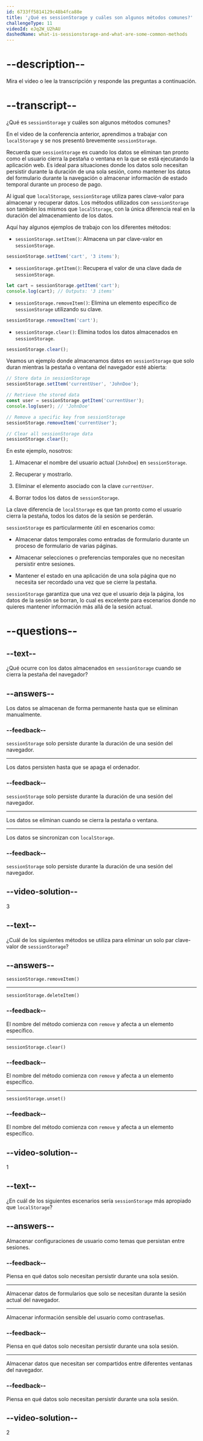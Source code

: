 ```yaml
---
id: 6733ff5814129c48b4fca88e
title: '¿Qué es sessionStorage y cuáles son algunos métodos comunes?'
challengeType: 11
videoId: eJq2W_U2hAU
dashedName: what-is-sessionstorage-and-what-are-some-common-methods
---
```


# --description--

Mira el video o lee la transcripción y responde las preguntas a continuación.

# --transcript--

¿Qué es `sessionStorage` y cuáles son algunos métodos comunes?

En el video de la conferencia anterior, aprendimos a trabajar con `localStorage` y se nos presentó brevemente `sessionStorage`.

Recuerda que `sessionStorage` es cuando los datos se eliminan tan pronto como el usuario cierra la pestaña o ventana en la que se está ejecutando la aplicación web. Es ideal para situaciones donde los datos solo necesitan persistir durante la duración de una sola sesión, como mantener los datos del formulario durante la navegación o almacenar información de estado temporal durante un proceso de pago.

Al igual que `localStorage`, `sessionStorage` utiliza pares clave-valor para almacenar y recuperar datos. Los métodos utilizados con `sessionStorage` son también los mismos que `localStorage`, con la única diferencia real en la duración del almacenamiento de los datos.

Aquí hay algunos ejemplos de trabajo con los diferentes métodos:

- `sessionStorage.setItem()`: Almacena un par clave-valor en `sessionStorage`.

```js
sessionStorage.setItem('cart', '3 items');
```

- `sessionStorage.getItem()`: Recupera el valor de una clave dada de `sessionStorage`.

```js
let cart = sessionStorage.getItem('cart');
console.log(cart); // Outputs: '3 items'
```

- `sessionStorage.removeItem()`: Elimina un elemento específico de `sessionStorage` utilizando su clave.

```js
sessionStorage.removeItem('cart');
```

- `sessionStorage.clear()`: Elimina todos los datos almacenados en `sessionStorage`.

```js
sessionStorage.clear();
```

Veamos un ejemplo donde almacenamos datos en `sessionStorage` que solo duran mientras la pestaña o ventana del navegador esté abierta:

```js
// Store data in sessionStorage
sessionStorage.setItem('currentUser', 'JohnDoe');

// Retrieve the stored data
const user = sessionStorage.getItem('currentUser');
console.log(user); // 'JohnDoe'

// Remove a specific key from sessionStorage
sessionStorage.removeItem('currentUser');

// Clear all sessionStorage data
sessionStorage.clear();
```

En este ejemplo, nosotros:

1. Almacenar el nombre del usuario actual (`JohnDoe`) en `sessionStorage`.

2. Recuperar y mostrarlo.

3. Eliminar el elemento asociado con la clave `currentUser`.

4. Borrar todos los datos de `sessionStorage`.

La clave diferencia de `localStorage` es que tan pronto como el usuario cierra la pestaña, todos los datos de la sesión se perderán.

`sessionStorage` es particularmente útil en escenarios como:

- Almacenar datos temporales como entradas de formulario durante un proceso de formulario de varias páginas.

- Almacenar selecciones o preferencias temporales que no necesitan persistir entre sesiones.

- Mantener el estado en una aplicación de una sola página que no necesita ser recordado una vez que se cierre la pestaña.

`sessionStorage` garantiza que una vez que el usuario deja la página, los datos de la sesión se borran, lo cual es excelente para escenarios donde no quieres mantener información más allá de la sesión actual.

# --questions--

## --text--

¿Qué ocurre con los datos almacenados en `sessionStorage` cuando se cierra la pestaña del navegador?

## --answers--

Los datos se almacenan de forma permanente hasta que se eliminan manualmente.

### --feedback--

`sessionStorage` solo persiste durante la duración de una sesión del navegador.

---

Los datos persisten hasta que se apaga el ordenador.

### --feedback--

`sessionStorage` solo persiste durante la duración de una sesión del navegador.

---

Los datos se eliminan cuando se cierra la pestaña o ventana.

---

Los datos se sincronizan con `localStorage`.

### --feedback--

`sessionStorage` solo persiste durante la duración de una sesión del navegador.

## --video-solution--

3

## --text--

¿Cuál de los siguientes métodos se utiliza para eliminar un solo par clave-valor de `sessionStorage`?

## --answers--

`sessionStorage.removeItem()`

---

`sessionStorage.deleteItem()`

### --feedback--

El nombre del método comienza con `remove` y afecta a un elemento específico.

---

`sessionStorage.clear()`

### --feedback--

El nombre del método comienza con `remove` y afecta a un elemento específico.

---

`sessionStorage.unset()`

### --feedback--

El nombre del método comienza con `remove` y afecta a un elemento específico.

## --video-solution--

1

## --text--

¿En cuál de los siguientes escenarios sería `sessionStorage` más apropiado que `localStorage`?

## --answers--

Almacenar configuraciones de usuario como temas que persistan entre sesiones.

### --feedback--

Piensa en qué datos solo necesitan persistir durante una sola sesión.

---

Almacenar datos de formularios que solo se necesitan durante la sesión actual del navegador.

---

Almacenar información sensible del usuario como contraseñas.

### --feedback--

Piensa en qué datos solo necesitan persistir durante una sola sesión.

---

Almacenar datos que necesitan ser compartidos entre diferentes ventanas del navegador.

### --feedback--

Piensa en qué datos solo necesitan persistir durante una sola sesión.

## --video-solution--

2
